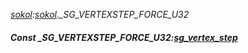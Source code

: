 _[sokol](../../modules/sokol/sokol-module.md):[sokol](../../modules/sokol/sokol-module.md).\_SG\_VERTEXSTEP\_FORCE\_U32_
##### Const \_SG\_VERTEXSTEP\_FORCE\_U32:[sg_vertex_step](../../modules/sokol/sokol-sg_vertex_step.md)
